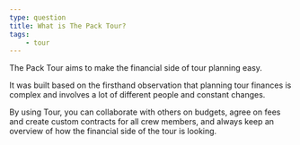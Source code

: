```yaml
---
type: question
title: What is The Pack Tour?
tags:
    - tour
---
```


The Pack Tour aims to make the financial side of tour planning easy.

It was built based on the firsthand observation that planning tour finances is complex and involves a lot of different people and constant changes.

By using Tour, you can collaborate with others on budgets, agree on fees and create custom contracts for all crew members, and always keep an overview of how the financial side of the tour is looking.
